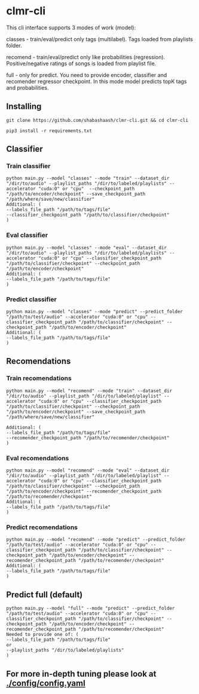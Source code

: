 # clmr-cli

This cli interface supports 3 modes of work (model):

classes - train/eval/predict only tags (multilabel). Tags loaded from playlists folder.

recomend - train/eval/predict only like probabilities (regression). Positive/negative ratings of songs is loaded from playlist file.

full - only for predict. You need to provide encoder, classifier and recomender regressor checkpoint. In this mode model predicts topK tags and probabilities.


## Installing
```
git clone https://github.com/shabashaash/clmr-cli.git && cd clmr-cli

pip3 install -r requirements.txt
```


## Classifier
### Train classifier
```
python main.py --model "classes" --mode "train" --dataset_dir "/dir/to/audio" --playlist_paths "/dir/to/labeled/playlists" --accelerator "cuda:0" or "cpu"  --checkpoint_path "/path/to/encoder/checkpoint" --save_checkpoint_path "/path/where/save/new/classifier" 
Additional: ( 
--labels_file_path "/path/to/tags/file" 
--classifier_checkpoint_path "/path/to/classifier/checkpoint" 
) 
```

### Eval classifier
```
python main.py --model "classes" --mode "eval" --dataset_dir "/dir/to/audio" --playlist_paths "/dir/to/labeled/playlists" --accelerator "cuda:0" or "cpu" --classifier_checkpoint_path "/path/to/classifier/checkpoint" --checkpoint_path "/path/to/encoder/checkpoint"
Additional: ( 
--labels_file_path "/path/to/tags/file"
) 
```
### Predict classifier
```
python main.py --model "classes" --mode "predict" --predict_folder "/path/to/test/audio" --accelerator "cuda:0" or "cpu" --classifier_checkpoint_path "/path/to/classifier/checkpoint" --checkpoint_path "/path/to/encoder/checkpoint"
Additional: ( 
--labels_file_path "/path/to/tags/file"
) 
```

## Recomendations
### Train recomendations
```
python main.py --model "recomend" --mode "train" --dataset_dir "/dir/to/audio" --playlist_path "/dir/to/labeled/playlist" --accelerator "cuda:0" or "cpu" --classifier_checkpoint_path "/path/to/classifier/checkpoint" --checkpoint_path "/path/to/encoder/checkpoint" --save_checkpoint_path "/path/where/save/new/classifier"

Additional: ( 
--labels_file_path "/path/to/tags/file" 
--recomender_checkpoint_path "/path/to/recomender/checkpoint" 
) 
```

### Eval recomendations
```
python main.py --model "recomend" --mode "eval" --dataset_dir "/dir/to/audio" --playlist_path "/dir/to/labeled/playlist" --accelerator "cuda:0" or "cpu" --classifier_checkpoint_path "/path/to/classifier/checkpoint" --checkpoint_path "/path/to/encoder/checkpoint" --recomender_checkpoint_path "/path/to/recomender/checkpoint" 
Additional: ( 
--labels_file_path "/path/to/tags/file"
) 
```
### Predict recomendations
```
python main.py --model "recomend" --mode "predict" --predict_folder "/path/to/test/audio" --accelerator "cuda:0" or "cpu" --classifier_checkpoint_path "/path/to/classifier/checkpoint" --checkpoint_path "/path/to/encoder/checkpoint" --recomender_checkpoint_path "/path/to/recomender/checkpoint"
Additional: ( 
--labels_file_path "/path/to/tags/file"
) 
```

## Predict full (default)
```
python main.py --model "full" --mode "predict" --predict_folder "/path/to/test/audio" --accelerator "cuda:0" or "cpu" --classifier_checkpoint_path "/path/to/classifier/checkpoint" --checkpoint_path "/path/to/encoder/checkpoint" --recomender_checkpoint_path "/path/to/recomender/checkpoint"
Needed to provide one of: ( 
--labels_file_path "/path/to/tags/file"
or 
--playlist_paths "/dir/to/labeled/playlists"
) 
```

## For more in-depth tuning please look at [./config/config.yaml](./config/config.yaml)
